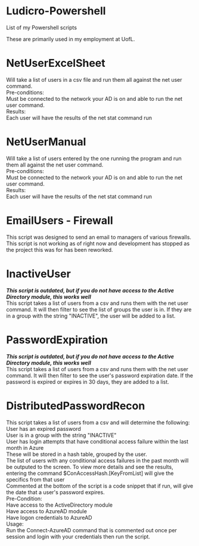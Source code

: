 # Ludicro-Powershell
List of my Powershell scripts

These are primarily used in my employment at UofL.   

# NetUserExcelSheet
Will take a list of users in a csv file and run them all against the net user command.  
Pre-conditions:  
	Must be connected to the network your AD is on and able to run the net user command.  
Results:  
Each user will have the results of the net stat command run  

# NetUserManual
Will take a list of users entered by the one running the program and run them all against the net user command.  
Pre-conditions:  
  Must be connected to the network your AD is on and able to run the net user command.    
Results:  
Each user will have the results of the net stat command run  

# EmailUsers - Firewall
This script was designed to send an email to managers of various firewalls. This script is not working as of right now and development has stopped as the project this was for has been reworked.  

# InactiveUser
***This script is outdated, but if you do not have access to the Active Directory module, this works well***  
This script takes a list of users from a csv and runs them with the net user command. It will then filter to see the list of groups the user is in. If they are in a group with the string "INACTIVE", the user will be added to a list.  

# PasswordExpiration
***This script is outdated, but if you do not have access to the Active Directory module, this works well***  
This script takes a list of users from a csv and runs them with the net user command. It will then filter to see the user's password expiration date. If the password is expired or expires in 30 days, they are added to a list.  

# DistributedPasswordRecon
This script takes a list of users from a csv and will determine the following:  
	User has an expired password  
	User is in a group with the string "INACTIVE"  
	User has login attempts that have conditional access failure within the last month in Azure   
		These will be stored in a hash table, grouped by the user.  
		The list of users with any conditional access failures in the past month will be outputed to the screen. To view more details and see the results, entering the command $ConAccessHash.[KeyFromList] will give the specifics from that user  
Commented at the bottom of the script is a code snippet that if run, will give the date that a user's password expires.  
Pre-Condition:  
	Have access to the ActiveDirectory module  
	Have access to AzureAD module  
	Have logon credentials to AzureAD  
Usage:  
	Run the Connect-AzureAD command that is commented out once per session and login with your credentials then run the script.  